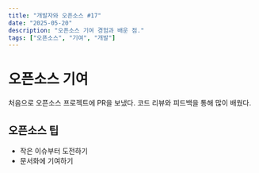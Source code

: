 ```yaml
---
title: "개발자와 오픈소스 #17"
date: "2025-05-20"
description: "오픈소스 기여 경험과 배운 점."
tags: ["오픈소스", "기여", "개발"]
---
```


# 오픈소스 기여

처음으로 오픈소스 프로젝트에 PR을 보냈다. 코드 리뷰와 피드백을 통해 많이 배웠다.

## 오픈소스 팁

- 작은 이슈부터 도전하기
- 문서화에 기여하기
